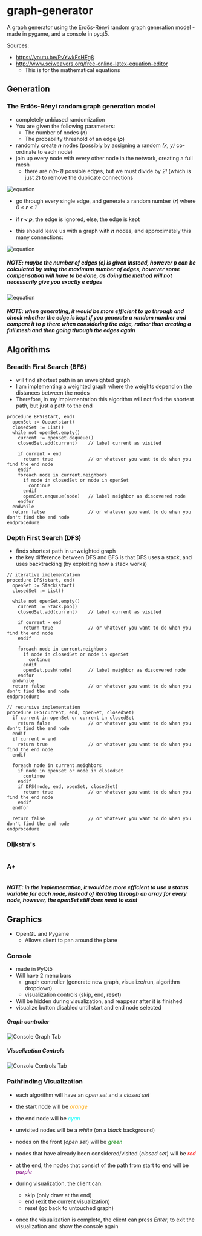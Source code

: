 # graph-generator
A graph generator using the Erdős-Rényi random graph generation model - made in pygame, and a console in pyqt5.

Sources:
* <https://youtu.be/PvYwkFsHFg8> 
* <http://www.sciweavers.org/free-online-latex-equation-editor>
  * This is for the mathematical equations 

## Generation

### The Erdős-Rényi random graph generation model
* completely unbiased randomization
* You are given the following parameters:
  * The number of nodes (***n***)
  * The probability threshold of an edge (***p***)
* randomly create ***n*** nodes (possibly by assigning a random *(x, y)* co-ordinate to each node)
* join up every node with every other node in the network, creating a full mesh
  * there are *n(n-1)* possible edges, but we must divide by *2!* (which is just *2*) to remove the duplicate connections

![equation](public/math/max_number_of_edges.jpg)

* go through every single edge, and generate a random number (***r***) where *0 ≤ **r** ≤ 1*

* if ***r < p***, the edge is ignored, else, the edge is kept
* this should leave us with a graph with ***n*** nodes, and approximately this many connections:

![equation](public/math/number_of_edges_with_threshold.jpg)

##### NOTE: maybe the number of edges (***e***) is given instead, however ***p*** can be calculated by using the maximum number of edges, however some compensation will have to be done, as doing the method will not necessarily give you exactly ***e*** edges
![equation](public/math/threshold_from_edges.jpg)

##### NOTE: when generating, it would be more efficient to go through and check whether the edge is kept if you generate a random number and compare it to ***p*** there when considering the edge, rather than creating a full mesh and then going through the edges again

## Algorithms 

### Breadth First Search (BFS)
* will find shortest path in an unweighted graph
 * I am implementing a weighted graph where the weights depend on the distances between the nodes
 * Therefore, in my implementation this algorithm will not find the shortest path, but just a path to the end
```
procedure BFS(start, end)
  openSet := Queue(start)
  closedSet := List()
  while not openSet.empty()
    current := openSet.dequeue()
    closedSet.add(current)    // label current as visited
    
    if current = end
      return true             // or whatever you want to do when you find the end node
    endif
    foreach node in current.neighbors
      if node in closedSet or node in openSet
        continue
      endif
      openSet.enqueue(node)   // label neighbor as discovered node 
    endfor
  endwhile
  return false                // or whatever you want to do when you don't find the end node
endprocedure
```

### Depth First Search (DFS)
* finds shortest path in unweighted graph
* the key difference between DFS and BFS is that DFS uses a stack, and uses backtracking (by exploiting how a stack works)
```
// iterative implementation
procedure DFS(start, end)
  openSet := Stack(start)  
  closedSet := List()

  while not openSet.empty()
    current := Stack.pop()
    closedSet.add(current)    // label current as visited

    if current = end
      return true             // or whatever you want to do when you find the end node
    endif

    foreach node in current.neighbors
      if node in closedSet or node in openSet
        continue
      endif
      openSet.push(node)      // label neighbor as discovered node
    endfor
  endwhile
  return false                // or whatever you want to do when you don't find the end node
endprocedure
```
```
// recursive implementation
procedure DFS(current, end, openSet, closedSet)
  if current in openSet or current in closedSet
    return false              // or whatever you want to do when you don't find the end node
  endif
  if current = end
    return true               // or whatever you want to do when you find the end node
  endif

  foreach node in current.neighbors
    if node in openSet or node in closedSet
      continue
    endif
    if DFS(node, end, openSet, closedSet)
      return true             // or whatever you want to do when you find the end node
    endif
  endfor

  return false                // or whatever you want to do when you don't find the end node
endprocedure
```

### Dijkstra's
```

```

### A*
```

```

##### NOTE: in the implementation, it would be more efficient to use a status variable for each node, instead of iterating through an array for every node, however, the openSet still does need to exist

## Graphics
* OpenGL and Pygame
  * Allows client to pan around the plane 

### Console
* made in PyQt5
* Will have 2 menu bars
  * graph controller (generate new graph, visualize/run, algorithm dropdown)
  * visualization controls (skip, end, reset)
* Will be hidden during visualization, and reappear after it is finished
* visualize button disabled until start and end node selected

##### Graph controller

![Console Graph Tab](public/console_tab_1.png)

##### Visualization Controls

![Console Controls Tab](public/console_tab_2.png)

### Pathfinding Visualization
* each algorithm will have an *open set* and a *closed set*
* the start node will be <span style="color:orange">*orange*</span>
* the end node will be <span style="color:cyan">*cyan*</span>
* unvisited nodes will be a *white* (on a *black* background)
* nodes on the front (*open set*) will be <span style="color:green">*green*</span>
* nodes that have already been considered/visited (*closed set*) will be <span style="color:red">*red*</span>
* at the end, the nodes that consist of the path from start to end will be <span style="color:purple">*purple*</span>

* during visualization, the client can:
  * skip (only draw at the end)
  * end (exit the current visualization)
  * reset (go back to untouched graph)
* once the visualization is complete, the client can press *Enter*, to exit the visualization and show the console again 
